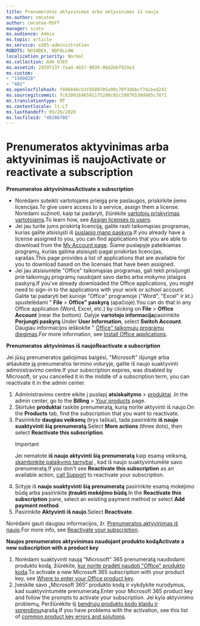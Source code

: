 ```yaml
---
title: Prenumeratos aktyvinimas arba aktyvinimas iš naujo
ms.author: cmcatee
author: cmcatee-MSFT
manager: scotv
ms.audience: Admin
ms.topic: article
ms.service: o365-administration
ROBOTS: NOINDEX, NOFOLLOW
localization_priority: Normal
ms.collection: Adm_O365
ms.assetid: 2d59f23f-7aad-4b57-9039-0bd2bbf929a3
ms.custom:
- "1500028"
- "482"
ms.openlocfilehash: f486846cb3fd509785a99c70f3dbbcf7dcbed242
ms.sourcegitcommit: fc62091696591175280c02c29876530d485c7871
ms.translationtype: MT
ms.contentlocale: lt-LT
ms.lasthandoff: 09/26/2020
ms.locfileid: "48286786"
---
```

# <a name="activate-or-reactivate-a-subscription"></a><span data-ttu-id="9e54a-102">Prenumeratos aktyvinimas arba aktyvinimas iš naujo</span><span class="sxs-lookup"><span data-stu-id="9e54a-102">Activate or reactivate a subscription</span></span>

<span data-ttu-id="9e54a-103">**Prenumeratos aktyvinimas**</span><span class="sxs-lookup"><span data-stu-id="9e54a-103">**Activate a subscription**</span></span>

- <span data-ttu-id="9e54a-104">Norėdami suteikti vartotojams prieigą prie paslaugos, priskirkite jiems licencijas.</span><span class="sxs-lookup"><span data-stu-id="9e54a-104">To give users access to a service, assign them a license.</span></span> <span data-ttu-id="9e54a-105">Norėdami sužinoti, kaip tai padaryti, žiūrėkite [vartotojų priskyrimas vartotojams](https://docs.microsoft.com/microsoft-365/admin/manage/assign-licenses-to-users).</span><span class="sxs-lookup"><span data-stu-id="9e54a-105">To learn how, see [Assign licenses to users](https://docs.microsoft.com/microsoft-365/admin/manage/assign-licenses-to-users).</span></span>
- <span data-ttu-id="9e54a-106">Jei jau turite jums priskirtą licenciją, galite rasti taikomąsias programas, kurias galite atsisiųsti iš [puslapio mano paskyra](https://portal.office.com/account/#installs).</span><span class="sxs-lookup"><span data-stu-id="9e54a-106">If you already have a license assigned to you, you can find applications that you are able to download from the [My Account page](https://portal.office.com/account/#installs).</span></span> <span data-ttu-id="9e54a-107">Šiame puslapyje pateikiamas programų, kurias galima atsisiųsti pagal priskirtas licencijas, sąrašas.</span><span class="sxs-lookup"><span data-stu-id="9e54a-107">This page provides a list of applications that are available for you to download based on the licenses that have been assigned.</span></span>
- <span data-ttu-id="9e54a-108">Jei jau atsisiuntėte "Office" taikomąsias programas, gali tekti prisijungti prie taikomųjų programų naudojant savo darbo arba mokymo įstaigos paskyrą.</span><span class="sxs-lookup"><span data-stu-id="9e54a-108">If you've already downloaded the Office applications, you might need to sign-in to the applications with your work or school account.</span></span> <span data-ttu-id="9e54a-109">Galite tai padaryti bet kurioje "Office" programoje ("Word", "Excel" ir kt.) spustelėdami " **File**  >  **Office" paskyrą** (apačioje).</span><span class="sxs-lookup"><span data-stu-id="9e54a-109">You can do that in any Office application (Word, Excel, etc.) by clicking on **File** > **Office Account** (near the bottom).</span></span> <span data-ttu-id="9e54a-110">Dalyje **vartotojo informacija**pasirinkite **Perjungti paskyrą**.</span><span class="sxs-lookup"><span data-stu-id="9e54a-110">Under **User Information**, select **Switch Account**.</span></span> <span data-ttu-id="9e54a-111">Daugiau informacijos ieškokite " [Office" taikomųjų programų diegimas](https://docs.microsoft.com/microsoft-365/admin/setup/install-applications).</span><span class="sxs-lookup"><span data-stu-id="9e54a-111">For more information, see [Install Office applications](https://docs.microsoft.com/microsoft-365/admin/setup/install-applications).</span></span>

<span data-ttu-id="9e54a-112">**Prenumeratos aktyvinimas iš naujo**</span><span class="sxs-lookup"><span data-stu-id="9e54a-112">**Reactivate a subscription**</span></span>

<span data-ttu-id="9e54a-113">Jei jūsų prenumeratos galiojimas baigėsi, "Microsoft" išjungė arba atšaukėte ją prenumeratos termino viduryje, galite iš naujo suaktyvinti administravimo centre.</span><span class="sxs-lookup"><span data-stu-id="9e54a-113">If your subscription expires, was disabled by Microsoft, or you cancelled it in the middle of a subscription term, you can reactivate it in the admin center.</span></span>
  
1. <span data-ttu-id="9e54a-114">Administravimo centre eikite į puslapį **atsiskaitymo**  >  [produktai](https://go.microsoft.com/fwlink/p/?linkid=842054) .</span><span class="sxs-lookup"><span data-stu-id="9e54a-114">In the admin center, go to the **Billing** > [Your products](https://go.microsoft.com/fwlink/p/?linkid=842054) page.</span></span>
2. <span data-ttu-id="9e54a-115">Skirtuke **produktai** raskite prenumeratą, kurią norite aktyvinti iš naujo.</span><span class="sxs-lookup"><span data-stu-id="9e54a-115">On the **Products** tab, find the subscription that you want to reactivate.</span></span>
3. <span data-ttu-id="9e54a-116">Pasirinkite **daugiau veiksmų** (trys taškai), tada pasirinkite **iš naujo suaktyvinti šią prenumeratą**.</span><span class="sxs-lookup"><span data-stu-id="9e54a-116">Select **More actions** (three dots), then select **Reactivate this subscription**.</span></span>
    > [!IMPORTANT]
    > <span data-ttu-id="9e54a-117">Jei nematote **iš naujo aktyvinti šią prenumeratą** kaip esamą veiksmą, [skambinkite palaikymo tarnybai](https://docs.microsoft.com/microsoft-365/admin/contact-support-for-business-products) , kad iš naujo suaktyvintumėte savo prenumeratą.</span><span class="sxs-lookup"><span data-stu-id="9e54a-117">If you don't see **Reactivate this subscription** as an available action, [call Support](https://docs.microsoft.com/microsoft-365/admin/contact-support-for-business-products) to reactivate your subscription.</span></span>
4. <span data-ttu-id="9e54a-118">Srityje iš **naujo suaktyvinti šią prenumeratą** pasirinkite esamą mokėjimo būdą arba pasirinkite **įtraukti mokėjimo būdą**.</span><span class="sxs-lookup"><span data-stu-id="9e54a-118">In the **Reactivate this subscription** pane, select an existing payment method or select **Add payment method**.</span></span>
5. <span data-ttu-id="9e54a-119">Pasirinkite **Aktyvinti iš naujo**.</span><span class="sxs-lookup"><span data-stu-id="9e54a-119">Select **Reactivate**.</span></span>

<span data-ttu-id="9e54a-120">Norėdami gauti daugiau informacijos, žr. [Prenumeratos aktyvinimas iš naujo](https://docs.microsoft.com/microsoft-365/commerce/subscriptions/reactivate-your-subscription).</span><span class="sxs-lookup"><span data-stu-id="9e54a-120">For more info, see [Reactivate your subscription](https://docs.microsoft.com/microsoft-365/commerce/subscriptions/reactivate-your-subscription).</span></span>

<span data-ttu-id="9e54a-121">**Naujos prenumeratos aktyvinimas naudojant produkto kodą**</span><span class="sxs-lookup"><span data-stu-id="9e54a-121">**Activate a new subscription with a product key**</span></span>

1. <span data-ttu-id="9e54a-122">Norėdami suaktyvinti naują "Microsoft" 365 prenumeratą naudodami produkto kodą, žiūrėkite, [kur norite pradėti naudoti "Office" produkto kodą](https://support.office.com/article/where-to-enter-your-office-product-key-0a82e5ae-739e-4b92-a6f4-2ec780c185db).</span><span class="sxs-lookup"><span data-stu-id="9e54a-122">To activate a new Microsoft 365 subscription with your product key, see [Where to enter your Office product key](https://support.office.com/article/where-to-enter-your-office-product-key-0a82e5ae-739e-4b92-a6f4-2ec780c185db).</span></span>
2. <span data-ttu-id="9e54a-123">Įveskite savo „Microsoft 365“ produkto kodą ir vykdykite nurodymus, kad suaktyvintumėte prenumeratą.</span><span class="sxs-lookup"><span data-stu-id="9e54a-123">Enter your Microsoft 365 product key and follow the prompts to activate your subscription.</span></span> <span data-ttu-id="9e54a-124">Jei kyla aktyvinimo problemų, Peržiūrėkite šį [bendrųjų produkto kodo klaidų ir sprendimų](https://docs.microsoft.com/microsoft-365/commerce/product-key-errors-and-solutions)sąrašą.</span><span class="sxs-lookup"><span data-stu-id="9e54a-124">If you have problems with the activation, see this list of [common product key errors and solutions](https://docs.microsoft.com/microsoft-365/commerce/product-key-errors-and-solutions).</span></span>